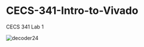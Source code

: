 # CECS-341-Intro-to-Vivado
CECS 341 Lab 1

![decoder24](https://user-images.githubusercontent.com/72708879/210152766-d66a36c0-779e-4d1c-b7fb-7b7959289f07.PNG)
